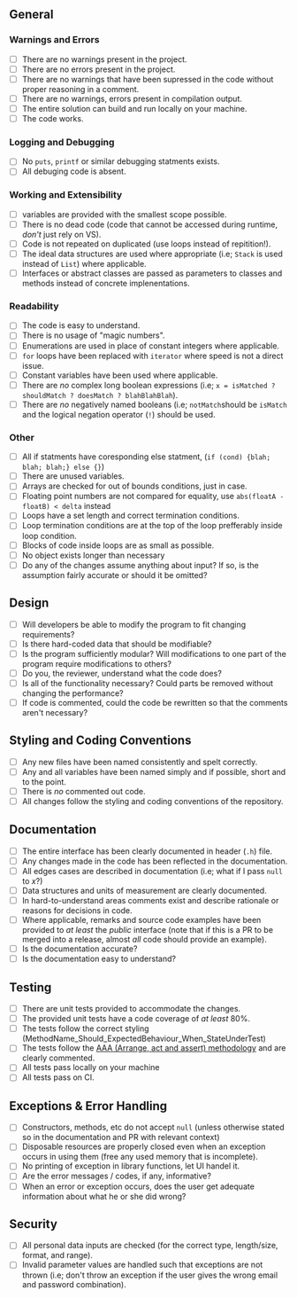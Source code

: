 ## General

### Warnings and Errors

- [ ] There are no warnings present in the project.
- [ ] There are no errors present in the project.
- [ ] There are no warnings that have been supressed in the code without proper reasoning in a comment.
- [ ] There are no warnings, errors present in compilation output.
- [ ] The entire solution can build and run locally on your machine.
- [ ] The code works.

### Logging and Debugging

- [ ] No `puts`, `printf` or similar debugging statments exists.
- [ ] All debuging code is absent.

### Working and Extensibility

- [ ] variables are provided with the smallest scope possible.
- [ ] There is no dead code (code that cannot be accessed during runtime, *don't* just rely on VS).
- [ ] Code is not repeated on duplicated (use loops instead of repitition!).
- [ ] The ideal data structures are used where appropriate (i.e; `Stack` is used instead of `List`) where applicable.
- [ ] Interfaces or abstract classes are passed as parameters to classes and methods instead of concrete implenentations.

### Readability

- [ ] The code is easy to understand.
- [ ] There is no usage of "magic numbers".
- [ ] Enumerations are used in place of constant integers where applicable.
- [ ] `for` loops have been replaced with `iterator` where speed is not a direct issue.
- [ ] Constant variables have been used where applicable.
- [ ] There are *no* complex long boolean expressions (i.e; `x = isMatched ? shouldMatch ? doesMatch ? blahBlahBlah`).
- [ ] There are *no* negatively named booleans (i.e; `notMatch`should be `isMatch` and the logical negation operator (`!`) should be used.

### Other

- [ ] All if statments have coresponding else statment, (`if (cond) {blah; blah; blah;} else {}`)
- [ ] There are unused variables.
- [ ] Arrays are checked for out of bounds conditions, just in case.
- [ ] Floating point numbers are not compared for equality, use `abs(floatA - floatB) < delta` instead
- [ ] Loops have a set length and correct termination conditions.
- [ ] Loop termination conditions are at the top of the loop prefferably inside loop condition.
- [ ] Blocks of code inside loops are as small as possible.
- [ ] No object exists longer than necessary
- [ ] Do any of the changes assume anything about input? If so, is the assumption fairly accurate or should it be omitted?

## Design

- [ ] Will developers be able to modify the program to fit changing requirements?
- [ ] Is there hard-coded data that should be modifiable?
- [ ] Is the program sufficiently modular? Will modifications to one part of the program require modifications to others?
- [ ] Do you, the reviewer, understand what the code does?
- [ ] Is all of the functionality necessary? Could parts be removed without changing the performance?
- [ ] If code is commented, could the code be rewritten so that the comments aren't necessary?

## Styling and Coding Conventions

- [ ] Any new files have been named consistently and spelt correctly.
- [ ] Any and all variables have been named simply and if possible, short and to the point.
- [ ] There is _no_ commented out code.
- [ ] All changes follow the styling and coding conventions of the repository.

## Documentation

- [ ] The entire interface has been clearly documented in header (`.h`) file.
- [ ] Any changes made in the code has been reflected in the documentation.
- [ ] All edges cases are described in documentation (i.e; what if I pass `null` to _x_?)
- [ ] Data structures and units of measurement are clearly documented.
- [ ] In hard-to-understand areas comments exist and describe rationale or reasons for decisions in code.
- [ ] Where applicable, remarks and source code examples have been provided to _at least_ the _public_ interface (note that if this is a PR to be merged into a release, almost *all* code should provide an example).
- [ ] Is the documentation accurate?
- [ ] Is the documentation easy to understand?

## Testing

- [ ] There are unit tests provided to accommodate the changes.
- [ ] The provided unit tests have a code coverage of _at least_ 80%.
- [ ] The tests follow the correct styling (MethodName_Should_ExpectedBehaviour_When_StateUnderTest)
- [ ] The tests follow the [AAA (Arrange, act and assert) methodology](https://docs.telerik.com/devtools/justmock/basic-usage/arrange-act-assert) and are clearly commented.
- [ ] All tests pass locally on your machine
- [ ] All tests pass on CI.

## Exceptions & Error Handling

- [ ] Constructors, methods, etc do not accept `null` (unless otherwise stated so in the documentation and PR with relevant context)
- [ ] Disposable resources are properly closed even when an exception occurs in using them (free any used memory that is incomplete).
- [ ] No printing of exception in library functions, let UI handel it.
- [ ] Are the error messages / codes, if any, informative?
- [ ] When an error or exception occurs, does the user get adequate information about what he or she did wrong?

## Security

- [ ] All personal data inputs are checked (for the correct type, length/size, format, and range).
- [ ] Invalid parameter values are handled such that exceptions are not thrown (i.e; don't throw an exception if the user gives the wrong email and password combination).